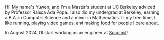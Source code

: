 Hi! My name's Yuwen, and I'm a Master's student at UC Berkeley adviced by Professor Raluca Ada Popa. I also did my undergrad at Berkeley, earning a B.A. in Computer Science and a minor in Mathematics. In my free time, I like running, playing video games, and making food for people I care about. 

In August 2024, I'll start working as an engineer at [Succinct](succinct.xyz)!
